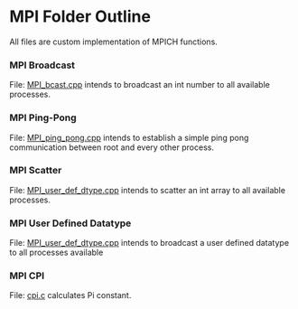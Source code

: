 # MPI Folder Outline

All files are custom implementation of MPICH functions.

### MPI Broadcast

File: [MPI_bcast.cpp](./src/MPI_bcast.cpp) intends to broadcast an int number to all available processes.

### MPI Ping-Pong

File: [MPI_ping_pong.cpp](./src/MPI_ping_pong.cpp) intends to establish a simple ping pong communication between root and every other process.

### MPI Scatter

File: [MPI_user_def_dtype.cpp](./src/MPI_user_def_dtype.cpp) intends to scatter an int array to all available processes.

### MPI User Defined Datatype

File: [MPI_user_def_dtype.cpp](./src/MPI_user_def_dtype.cpp) intends to broadcast a user defined datatype to all processes available

### MPI CPI

File: [cpi.c](./src/cpi.c) calculates Pi constant.